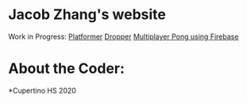 # Jacob Zhang's website
 Work in Progress: 
 [Platformer](https://jsbbvk.github.io/Platform.html)
 [Dropper](https://jsbbvk.github.io/Quiz%20Game%20Template/Dropper.html)
 [Multiplayer Pong using Firebase](https://jsbbvk.github.io/Personal%20Projects/PongWithFirebase.html)
# About the Coder: 
 *Cupertino HS 2020

